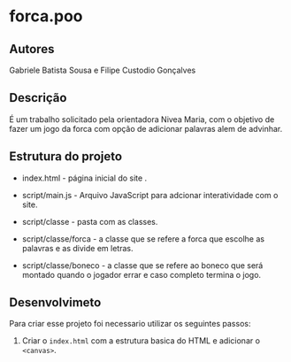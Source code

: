 # forca.poo
## Autores
Gabriele Batista Sousa e Filipe Custodio Gonçalves

## Descrição
É um trabalho solicitado pela orientadora Nivea Maria, com o objetivo de fazer um jogo da forca com opção de adicionar palavras alem de advinhar.

## Estrutura do projeto
* index.html - página inicial do site .

* script/main.js - Arquivo JavaScript para adcionar interatividade com o site.

* script/classe - pasta com as classes.

* script/classe/forca - a classe que se refere a forca que escolhe as palavras e as divide em letras.

* script/classe/boneco - a classe que se refere ao boneco que será montado quando o jogador errar e caso completo termina o jogo.

## Desenvolvimeto
Para criar esse projeto foi necessario utilizar os seguintes passos:
1. Criar o `index.html` com a estrutura basica do HTML e adicionar o `<canvas>`.
